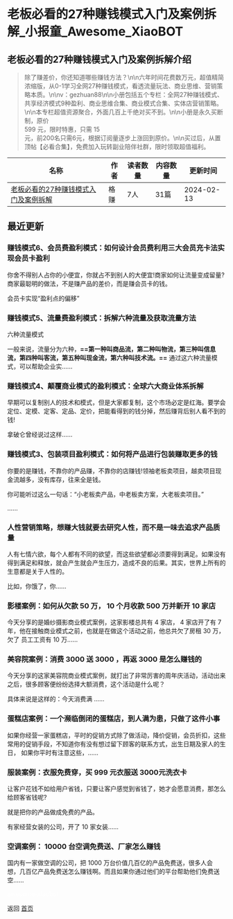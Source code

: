 # 老板必看的27种赚钱模式入门及案例拆解_小报童_Awesome_XiaoBOT

## 老板必看的27种赚钱模式入门及案例拆解介绍
> 除了赚差价，你还知道哪些赚钱方法？\n\n六年时间花费数万元，超值精简浓缩版，从0-1学习全网27种赚钱模式，看透流量玩法、商业思维、营销策略本质。\n\nv：gezhuan88\n\n小册包括五个专栏：全网27种赚钱模式、共享经济模式9种盈利、商业思维合集、商业模式合集、实体店营销策略。\n\n本专栏超值资源聚合，外面几百上千绝对买不到。\n\n小册是永久买断制，原价  
599 元，限时特惠，只需 15  
元，前200名只需6元，根据订阅量逐步上涨回到原价。\n\n买过后，从置顶帖【必看合集】，免费加入玩转副业陪伴社群，限时领取超值福利。  
  


|名称|作者|读者数量|内容数量|更新时间|
|---|---|---|---|---|
|[老板必看的27种赚钱模式入门及案例拆解](https://xiaobot.net/p/sysw1688?refer=0b133df9-27dc-423b-8101-639049001c13)|格赚|7人|31篇|2024-02-13|

## 最近更新
### 赚钱模式6、会员费盈利模式：如何设计会员费利用三大会员充卡法实现会员卡盈利

你舍不得别人占你的小便宜，你就占不到别人的大便宜!商家如何让流量变成留量?商家最聪明的做法，不是赚产品的差价，而是赚会员卡的钱。

会员卡实现“盈利点的偏移”

### 赚钱模式5、流量费盈利模式：拆解六种流量及获取流量方法

六种流量模式

一般来说，流量分为六种，**==第一种叫商品流，第二种叫物流，第三种叫信息流，第四种叫客流，第五种叫现金流，第六种叫技术流。==**
通过这六种流量模式，可以帮助企业实......

### 赚钱模式4、颠覆商业模式的盈利模式：全球六大商业体系拆解

早期可以复制别人的技术和模式，但是大家都复制，这个市场必定是红海。要学会定位、定模、定客、定品、定价，把能看得到的钱分掉，然后赚背后别人看不到的钱!

拿破仑曾经说过这样......

### 赚钱模式3、包装项目盈利模式：如何将产品进行包装赚取更多的钱

你要的是赚钱，不靠你的产品赚，不靠你的店赚钱!领袖老板卖项目，越卖项目现金流越多，没有库存，往来全是钱。

你可能听过这么一句话：“小老板卖产品，中老板卖方案，大老板卖项目。”

......

### 人性营销策略，想赚大钱就要去研究人性，而不是一味去追求产品质量

人有七情六欲，每个人都有不同的欲望，而这些欲望都必须要得到满足。如果没有得到满足和释放，就会产生就会产生压力，造成不良的后果。其实，世界上所有的生意都是关于人性的。

比如，你饿了，你......

### 影楼案例：如何从欠款 50 万， 10 个月收款 500 万并新开 10 家店

今天分享的是婚纱摄影商业模式案例，这家影楼总共有 4 家店， 4 家店开了有 7 年，他在接触商业模式之前，也就是在做这个活动之前，他总共欠了房租 30
万，欠了 员工工资有 10 万......

### 美容院案例：消费 3000 送 3000 ，再返 3000 是怎么赚钱的

今天分享的这家美容院商业模式案例，就打出了非常厉害的周年庆活动，活动出来 之后，很多顾客便纷纷选择大额消费，这个活动是什么呢？

具体来说是这样的：今天消费满 ......

### 蛋糕店案例：一个濒临倒闭的蛋糕店，到人满为患，只做了这件小事

如果你经营一家蛋糕店，平时的促销方式除了做活动，降价促销，会员折扣，这些 常用的促销手段，不知道你有没有想过留下顾客的联系方式，出生日期及家人的生日，
如果你平时有注意这些，......

### 服装案例：衣服免费穿，买 999 元衣服送 3000元洗衣卡

让客户花钱不如给用户省钱，只要让客户感觉到省钱了，她才会愿意消费，那怎么 给顾客省钱呢?

就是把你的产品做成免费的产品。

有家经营女装的公司，开了 10 家女装......

### 空调案例： 10000 台空调免费送、厂家怎么赚钱

国内有一家做空调的公司，把 1000 万台价值几百亿的产品免费送，很多人会
想，几百亿产品免费送怎么赚钱啊。而且如果你通过他们的平台帮助他们免费送空......


<a href="https://github.com/Reno9527/awesome-xiaobot" style="color: white; text-decoration: none;">awesome-xiaobot</a>

返回 [首页](../README.md)
